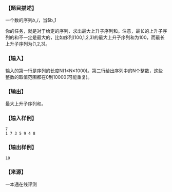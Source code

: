 ### 【题目描述】

一个数的序列$b\_i$，当$b\_1

你的任务，就是对于给定的序列，求出最大上升子序列和。注意，最长的上升子序列的和不一定是最大的，比如序列(100,1,2,3)的最大上升子序列和为100，而最长上升子序列为(1,2,3)。

### 【输入】

输入的第一行是序列的长度N(1≤N≤1000)。第二行给出序列中的N个整数，这些整数的取值范围都在0到10000(可能重复)。

### 【输出】

最大上升子序列和。

### 【输入样例】

```
7
1 7 3 5 9 4 8
```

### 【输出样例】

```
18
```


 ### 【来源】

 一本通在线评测 